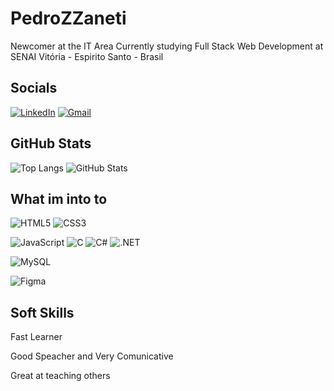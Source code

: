# PedroZZaneti

Newcomer at the IT Area
Currently studying Full Stack Web Development at SENAI Vitória - Espirito Santo - Brasil

## Socials

[![LinkedIn](https://img.shields.io/badge/LinkedIn-0077B5?style=for-the-badge&logo=linkedin&logoColor=white)](www.linkedin.com/in/pedrozaneti)
[![Gmail](https://img.shields.io/badge/Gmail-333333?style=for-the-badge&logo=gmail&logoColor=red)](mailto:pedrozanetipro@gmail.com)

## GitHub Stats

![Top Langs](https://github-readme-stats-git-masterrstaa-rickstaa.vercel.app/api/top-langs/?username=PedroZZaneti&layout=compact&bg_color=000&border_color=30A3DC&title_color=E94D5F&text_color=FFF)
![GitHub Stats](https://github-readme-stats.vercel.app/api?username=PedroZZaneti&theme=transparent&bg_color=000&border_color=30A3DC&show_icons=true&icon_color=30A3DC&title_color=E94D5F&text_color=FFF)

## What im into to

![HTML5](https://img.shields.io/badge/HTML5-E34F26?style=for-the-badge&logo=html5&logoColor=white)
![CSS3](https://img.shields.io/badge/CSS3-1572B6?style=for-the-badge&logo=css3&logoColor=white)

![JavaScript](https://img.shields.io/badge/JavaScript-F7DF1E?style=for-the-badge&logo=javascript&logoColor=black)
![C](https://img.shields.io/badge/C-00599C?style=for-the-badge&logo=c&logoColor=white)
![C#](https://img.shields.io/badge/C%23-239120?style=for-the-badge&logo=c-sharp&logoColor=white)
![.NET](https://img.shields.io/badge/.NET-5C2D91?style=for-the-badge&logo=.net&logoColor=white)

![MySQL](https://img.shields.io/badge/MySQL-00000F?style=for-the-badge&logo=mysql&logoColor=white)

![Figma](https://img.shields.io/badge/Figma-696969?style=for-the-badge&logo=figma&logoColor=figma)

## Soft Skills

Fast Learner

Good Speacher and Very Comunicative

Great at teaching others
